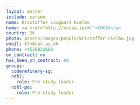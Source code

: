```yaml
---
layout: master
include: person
name: Kristoffer Laigaard Nielbo
home: <a href="http://chcaa.io/#/">CHCAA</a>
country: DK
photo: assets/images/people/kristoffer-nielbo.jpg
email: kln@cas.au.dk
phone: +4526832608
on_contract: no
has_been_on_contract: no
groups:
  coderefinery-sg:
  ndhl:
    role: Pre-study leader
  ndhl-po:
    role: Pre-study leader
---
```

